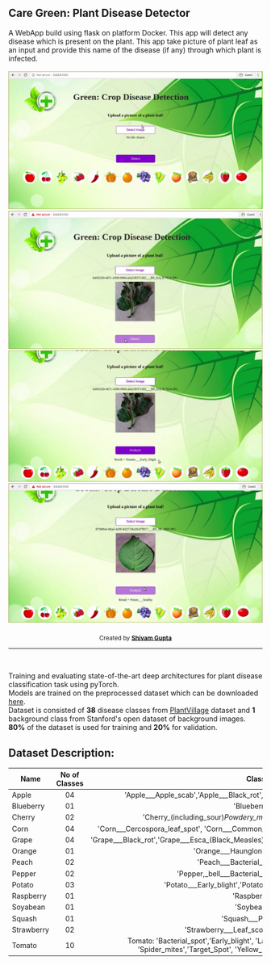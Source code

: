 ## Care Green: Plant Disease Detector
A WebApp build using flask on platform Docker. This app will detect any disease which is present on the plant.
This app take picture of plant leaf as an input and provide this name of the disease (if any) through which plant is infected.
<br>
<br>
<img src='https://raw.githubusercontent.com/shivam1808/Docker_Care_Green/master/Pic1.PNG' border='0' alt='Plant Disease Detection'/>
<img src='https://raw.githubusercontent.com/shivam1808/Docker_Care_Green/master/pic2.PNG' border='0' alt='Plant Disease Detection'/>
<img src='https://raw.githubusercontent.com/shivam1808/Docker_Care_Green/master/pic3.PNG' border='0' alt='Plant Disease Detection'/>
<img src='https://raw.githubusercontent.com/shivam1808/Docker_Care_Green/master/pic4.PNG' border='0' alt='Plant Disease Detection'/>
<br>
<p align="center">
  <sub>Created by <a href="https://github.com/shivam1808"><strong>Shivam Gupta</strong></a>
</p>
<hr noshade>
<br>


Training and evaluating state-of-the-art deep architectures for plant disease classification task using pyTorch. <br/>
Models are trained on the preprocessed dataset which can be downloaded [here](https://drive.google.com/open?id=0B_voCy5O5sXMTFByemhpZllYREU).<br/>
Dataset is consisted of **38** disease classes from [PlantVillage](https://plantvillage.org/) dataset and **1** background class from Stanford's open dataset of background images.
<br/>
**80%** of the dataset is used for training and **20%** for validation.
<br>


## Dataset Description:

|Name           | No of Classes | Class Names
| ------------- |:-------------:|:-----------------:|
| Apple     |     04        | 'Apple___Apple_scab','Apple___Black_rot','Apple___Cedar_apple_rust' 'Apple___healthy' |
| Blueberry |     01        | 'Blueberry___healthy' |
| Cherry    |     02        | 'Cherry_(including_sour)_Powdery_mildew', 'Cherry_(including_sour)_healthy' |
| Corn      |     04        | 'Corn___Cercospora_leaf_spot', 'Corn___Common_rust','Corn___Northern_Leaf_Blight','Corn___healthy' |
| Grape     |     04        | 'Grape___Black_rot','Grape___Esca_(Black_Measles)','Leaf_blight_(Isariopsis_Leaf_Spot)','Grape___healthy' |
| Orange    |     01        | 'Orange___Haunglongbing_(Citrus_greening)' |
| Peach     |     02        | 'Peach___Bacterial_spot','Peach___healthy' |
| Pepper    |     02        | 'Pepper,_bell___Bacterial_spot','Pepper,_bell___healthy' |
| Potato    |     03        | 'Potato___Early_blight','Potato___Late_blight','Potato___healthy' |
| Raspberry |     01        | 'Raspberry___healthy' |
| Soyabean  |     01        | 'Soybean___healthy' |
| Squash    |     01        | 'Squash___Powdery_mildew' |
| Strawberry|     02        | 'Strawberry___Leaf_scorch','Strawberry___healthy' |
| Tomato    |     10        | Tomato: 'Bacterial_spot','Early_blight', 'Late_blight', 'Leaf_Mold', 'Septoria_leaf_spot', 'Spider_mites','Target_Spot', 'Yellow_Leaf_Curl_Virus', 'Mosaic_virus', 'Healthy' |
